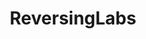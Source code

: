 ---
company_name: "ReversingLabs"
title: "ReversingLabs"
logo: "/images/sponsors/reversinglabs.png"
company_url: "https://www.reversinglabs.com"
pgb_rep_name: "Hugh Pyle"
pgb_rep_title: "Director of Solutions Architecture"
---